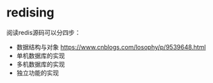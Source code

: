 # redising
阅读redis源码可以分四步：
* 数据结构与对象
https://www.cnblogs.com/losophy/p/9539648.html
* 单机数据库的实现
* 多机数据库的实现
* 独立功能的实现

